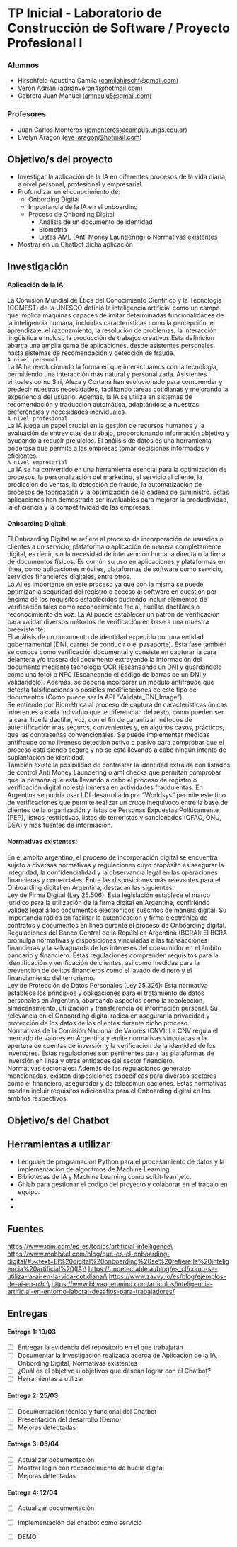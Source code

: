 # TP Inicial - Laboratorio de Construcción de Software / Proyecto Profesional I

### Alumnos
- Hirschfeld Agustina Camila (camilahirschf@gmail.com)
- Veron Adrian (adrianveron4@hotmail.com)
- Cabrera Juan Manuel (amnauju5@gmail.com)
### Profesores
- Juan Carlos Monteros (jcmonteros@campus.ungs.edu.ar)
- Evelyn Aragon (eve_aragon@hotmail.com)

## Objetivo/s del proyecto
- Investigar la aplicación de la IA en diferentes procesos de la vida diaria, a nivel personal, profesional y
empresarial.
- Profundizar en el conocimiento de:
  - Onbording Digital
  - Importancia de la IA en el onboarding
  - Proceso de Onbording Digital
    - Análisis de un documento de identidad
    - Biometría
    - Listas AML (Anti Money Laundering)
o Normativas existentes
- Mostrar en un Chatbot dicha aplicación


## Investigación
#### Aplicación de la IA:
La Comisión Mundial de Ética del Conocimiento Científico y la Tecnología (COMEST) de la UNESCO definió la inteligencia artificial como un campo que implica máquinas capaces de imitar determinadas funcionalidades de la inteligencia humana, incluidas características como la percepción, el aprendizaje, el razonamiento, la resolución de problemas, la interacción lingüística e incluso la producción de trabajos creativos.Esta definición abarca una amplia gama de aplicaciones, desde asistentes personales hasta sistemas de recomendación y detección de fraude.\
`A nivel personal`\
La IA ha revolucionado la forma en que interactuamos con la tecnología, permitiendo una interacción más natural y personalizada. Asistentes virtuales como Siri, Alexa y Cortana han evolucionado para comprender y predecir nuestras necesidades, facilitando tareas cotidianas y mejorando la experiencia del usuario. Además, la IA se utiliza en sistemas de recomendación y traducción automática, adaptándose a nuestras preferencias y necesidades individuales.\
`A nivel profesional`\
La IA juega un papel crucial en la gestión de recursos humanos y la evaluación de entrevistas de trabajo, proporcionando información objetiva y ayudando a reducir prejuicios. El análisis de datos es una herramienta poderosa que permite a las empresas tomar decisiones informadas y eficientes.\
`A nivel empresarial`\
La IA se ha convertido en una herramienta esencial para la optimización de procesos, la personalización del marketing, el servicio al cliente, la predicción de ventas, la detección de fraude, la automatización de procesos de fabricación y la optimización de la cadena de suministro. Estas aplicaciones han demostrado ser invaluables para mejorar la productividad, la eficiencia y la competitividad de las empresas.

#### Onboarding Digital:
El Onboarding Digital se refiere al proceso de incorporación de usuarios o clientes a un servicio, plataforma o aplicación de manera completamente digital, es decir, sin la necesidad de intervención humana directa o la firma de documentos físicos.
Es común su uso en aplicaciones y plataformas en línea, como aplicaciones móviles, plataformas de software como servicio, servicios financieros digitales, entre otros.\
 La AI es importante en este proceso ya que con la misma se puede optimizar la seguridad del registro o acceso al software en cuestión por encima de los requisitos establecidos pudiendo incluir elementos de verificación tales como reconocimiento facial, huellas dactilares o reconocimiento de voz. La AI puede establecer un patrón de verificación para validar diversos métodos de verificación en base a una muestra preexistente.\
 El análisis de un documento de identidad expedido por una entidad gubernamental (DNI, carnet de conducir o el pasaporte). Esta fase también se conoce como verificación documental y consiste en capturar la cara delantera y/o trasera del documento extrayendo la información del documento mediante tecnología OCR (Escaneando un DNI y guardándolo como una foto) o NFC (Escaneando el código de barras de un DNI y validándolo). Además, se debería incorporar un módulo antifraude que detecta falsificaciones o posibles modificaciones de este tipo de documentos (Como puede ser la API “Validate_DNI_Image”).\
 Se entiende por Biométrica al proceso de captura de características únicas inherentes a cada individuo que le diferencian del resto, como pueden ser la cara, huella dactilar, voz, con el fin de garantizar métodos de autentificación mas seguros, convenientes y, en algunos casos, prácticos, que las contraseñas convencionales. Se puede implementar medidas antifraude como liveness detection activo o pasivo para  comprobar que el proceso está siendo seguro y no se está llevando a cabo ningún intento de suplantación de identidad.\
 También existe la posibilidad de contrastar la identidad extraída con listados de control Anti Money Laundering o aml checks que permitan comprobar que la persona que está llevando a cabo el proceso de registro o verificación digital no está inmersa en actividades fraudulentas. En Argentina se podría usar LDI desarrollado por “Worldsys” permite este tipo de verificaciones que permite realizar un cruce inequívoco entre la base de clientes de la organización y listas de Personas Expuestas Políticamente (PEP), listras restrictivas, listas de terroristas y sancionados (OFAC, ONU, DEA) y más fuentes de información.

#### Normativas existentes:
En el ámbito argentino, el proceso de incorporación digital se encuentra sujeto a diversas normativas y regulaciones cuyo propósito es asegurar la integridad, la confidencialidad y la observancia legal en las operaciones financieras y comerciales. Entre las disposiciones más relevantes para el Onboarding digital en Argentina, destacan las siguientes:\
 Ley de Firma Digital (Ley 25.506): Esta legislación establece el marco jurídico para la utilización de la firma digital en Argentina, confiriendo validez legal a los documentos electrónicos suscritos de manera digital. Su importancia radica en facilitar la autenticación y firma electrónica de contratos y documentos en línea durante el proceso de Onboarding digital.\
 Regulaciones del Banco Central de la República Argentina (BCRA): El BCRA promulga normativas y disposiciones vinculadas a las transacciones financieras y la salvaguarda de los intereses del consumidor en el ámbito bancario y financiero. Estas regulaciones comprenden requisitos para la identificación y verificación de clientes, así como medidas para la prevención de delitos financieros como el lavado de dinero y el financiamiento del terrorismo.\
 Ley de Protección de Datos Personales (Ley 25.326): Esta normativa establece los principios y obligaciones para el tratamiento de datos personales en Argentina, abarcando aspectos como la recolección, almacenamiento, utilización y transferencia de información personal. Su relevancia en el Onboarding digital radica en asegurar la privacidad y protección de los datos de los clientes durante dicho proceso.\
 Normativas de la Comisión Nacional de Valores (CNV): La CNV regula el mercado de valores en Argentina y emite normativas vinculadas a la apertura de cuentas de inversión y la verificación de la identidad de los inversores. Estas regulaciones son pertinentes para las plataformas de inversión en línea y otras entidades del sector financiero.\
 Normativas sectoriales: Además de las regulaciones generales mencionadas, existen disposiciones específicas para diversos sectores como el financiero, asegurador y de telecomunicaciones. Estas normativas pueden incluir requisitos adicionales para el Onboarding digital en los ámbitos respectivos.

## Objetivo/s del Chatbot
## Herramientas a utilizar
- Lenguaje de programación Python para el procesamiento de datos y la implementación de algoritmos de Machine Learning.
- Bibliotecas de IA y Machine Learning como scikit-learn,etc.
- Gitlab para gestionar el código del proyecto y colaborar en el trabajo en equipo.
- 
- 
## Fuentes
https://www.ibm.com/es-es/topics/artificial-intelligence\
https://www.mobbeel.com/blog/que-es-el-onboarding-digital/#:~:text=El%20digital%20onboarding%20se%20refiere,la%20inteligencia%20artificial%20(IA)\
https://undetectable.ai/blog/es_cl/como-se-utiliza-la-ai-en-la-vida-cotidiana/\
https://www.zavvy.io/es/blog/ejemplos-de-ai-en-rrhh\
https://www.bbvaopenmind.com/articulos/inteligencia-artificial-en-entorno-laboral-desafios-para-trabajadores/

## Entregas
#### Entrega 1: 19/03
- [ ] Entregar la evidencia del repositorio en el que trabajarán
- [ ] Documentar la Investigación realizada acerca de Aplicación de la IA, Onbording Digital, Normativas
existentes
- [ ] ¿Cuál es el objetivo u objetivos que desean lograr con el Chatbot?
- [ ] Herramientas a utilizar
#### Entrega 2: 25/03
- [ ] Documentación técnica y funcional del Chatbot
- [ ] Presentación del desarrollo (Demo)
- [ ] Mejoras detectadas
#### Entrega 3: 05/04
- [ ] Actualizar documentación
- [ ] Mostrar login con reconocimiento de huella digital
- [ ] Mejoras detectadas
#### Entrega 4: 12/04
- [ ] Actualizar documentación
- [ ] Implementación del chatbot como servicio
- [ ] DEMO






